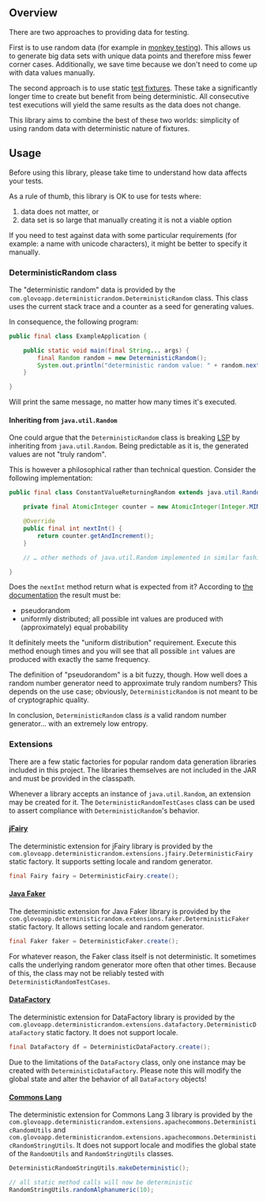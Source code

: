## Overview

There are two approaches to providing data for testing.

First is to use random data (for example in [monkey testing](https://en.wikipedia.org/wiki/Monkey_testing)).
This allows us to generate big data sets with unique data points and therefore miss fewer corner cases.
Additionally, we save time because we don't need to come up with data values manually.

The second approach is to use static [test fixtures](https://en.wikipedia.org/wiki/Test_fixture).
These take a significantly longer time to create but benefit from being deterministic.
All consecutive test executions will yield the same results as the data does not change.

This library aims to combine the best of these two worlds: simplicity of using random data with deterministic nature of fixtures.

## Usage

Before using this library, please take time to understand how data affects your tests.

As a rule of thumb, this library is OK to use for tests where: 

 1. data does not matter, or
 2. data set is so large that manually creating it is not a viable option

If you need to test against data with some particular requirements (for example: a name with unicode characters), it might be better to specify it manually.

### DeterministicRandom class

The "deterministic random" data is provided by the `com.glovoapp.deterministicrandom.DeterministicRandom` class.
This class uses the current stack trace and a counter as a seed for generating values.

In consequence, the following program:

```java
public final class ExampleApplication {

    public static void main(final String... args) {
        final Random random = new DeterministicRandom();
        System.out.println("deterministic random value: " + random.nextLong());
    }

}
```

Will print the same message, no matter how many times it's executed.

#### Inheriting from `java.util.Random`

One could argue that the `DeterministicRandom` class is breaking [LSP](https://en.wikipedia.org/wiki/Liskov_substitution_principle) by inheriting from `java.util.Random`.
Being predictable as it is, the generated values are not "truly random".

This is however a philosophical rather than technical question.
Consider the following implementation:

```java
public final class ConstantValueReturningRandom extends java.util.Random {

    private final AtomicInteger counter = new AtomicInteger(Integer.MIN_VALUE);

    @Override
    public final int nextInt() {
        return counter.getAndIncrement();
    }

    // … other methods of java.util.Random implemented in similar fashion

}
```

Does the `nextInt` method return what is expected from it?
According to [the documentation](https://docs.oracle.com/javase/8/docs/api/java/util/Random.html#nextInt--) the result must be:

 * pseudorandom
 * uniformly distributed; all possible int values are produced with (approximately) equal probability

It definitely meets the "uniform distribution" requirement.
Execute this method enough times and you will see that all possible `int` values are produced with exactly the same frequency.

The definition of "pseudorandom" is a bit fuzzy, though.
How well does a random number generator need to approximate truly random numbers?
This depends on the use case; obviously, `DeterministicRandom` is not meant to be of cryptographic quality. 

In conclusion, `DeterministicRandom` class *is* a valid random number generator… with an extremely low entropy.

### Extensions

There are a few static factories for popular random data generation libraries included in this project.
The libraries themselves are not included in the JAR and must be provided in the classpath.

Whenever a library accepts an instance of `java.util.Random`, an extension may be created for it.
The `DeterministicRandomTestCases` class can be used to assert compliance with `DeterministicRandom`'s behavior.

#### [jFairy](https://github.com/Devskiller/jfairy)

The deterministic extension for jFairy library is provided by the `com.glovoapp.deterministicrandom.extensions.jfairy.DeterministicFairy` static factory.
It supports setting locale and random generator.

```java
final Fairy fairy = DeterministicFairy.create();
```

#### [Java Faker](https://github.com/DiUS/java-faker)

The deterministic extension for Java Faker library is provided by the `com.glovoapp.deterministicrandom.extensions.faker.DeterministicFaker` static factory.
It allows setting locale and random generator.

```java
final Faker faker = DeterministicFaker.create();
```

For whatever reason, the Faker class itself is not deterministic.
It sometimes calls the underlying random generator more often that other times.
Because of this, the class may not be reliably tested with `DeterministicRandomTestCases`.

#### [DataFactory](https://github.com/andygibson/datafactory)

The deterministic extension for DataFactory library is provided by the `com.glovoapp.deterministicrandom.extensions.datafactory.DeterministicDataFactory` static factory.
It does not support locale.

```java
final DataFactory df = DeterministicDataFactory.create();
```

Due to the limitations of the `DataFactory` class, only one instance may be created with `DeterministicDataFactory`.
Please note this will modify the global state and alter the behavior of all `DataFactory` objects!

#### [Commons Lang](https://commons.apache.org/proper/commons-lang/)

The deterministic extension for Commons Lang 3 library is provided by the 
`com.glovoapp.deterministicrandom.extensions.apachecommons.DeterministicRandomUtils` and
`com.glovoapp.deterministicrandom.extensions.apachecommons.DeterministicRandomStringUtils`.
It does not support locale and modifies the global state of the `RandomUtils` and `RandomStringUtils` classes.

```java
DeterministicRandomStringUtils.makeDeterministic();

// all static method calls will now be deterministic
RandomStringUtils.randomAlphanumeric(10);
```